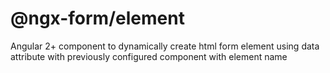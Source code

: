 # @ngx-form/element
Angular 2+ component to dynamically create html form element using data attribute with previously configured component with element name
